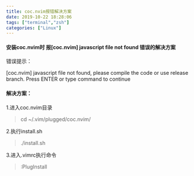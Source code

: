 ```yaml
---
title: coc.nvim报错解决方案
date: 2019-10-22 18:28:06
tags: ["terminal","zsh"]
categories: ["Linux"]
---
```


#### 安装coc.nvim时 报[coc.nvim] javascript file not found 错误的解决方案

错误提示：

[coc.nvim] javascript file not found, please compile the code or use release branch.
Press ENTER or type command to continue



#### 解决方案：

1.进入coc.nvim目录

> cd ~/.vim/plugged/coc.nvim/

2.执行install.sh

> ./install.sh

3.进入.vimrc执行命令

> :PlugInstall
